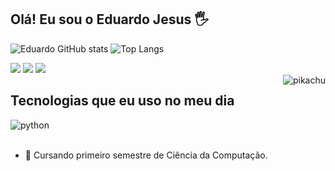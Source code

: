 ## Olá! Eu sou o Eduardo Jesus 🖐️

![Eduardo GitHub stats](https://github-readme-stats.vercel.app/api?username=EdwJezus&show_icons=true&theme=tokyonight&count_private=true)
![Top Langs](https://github-readme-stats.vercel.app/api/top-langs/?username=EdwJezus&layout=compact&theme=tokyonight)

<div> 
  <a href = "mailto:eduuhjesus14@gmail.com"><img src="https://img.shields.io/badge/-Gmail-%23333?style=for-the-badge&logo=gmail&logoColor=white" target="_blank"></a>
  <a href="https://www.linkedin.com/in/eduardo-jesus-932342268" target="_blank"><img src="https://img.shields.io/badge/-LinkedIn-%230077B5?style=for-the-badge&logo=linkedin&logoColor=white" target="_blank"></a> 
  <a href="https://replit.com/@EduardoJezus" target="_blank"><img src="https://img.shields.io/badge/replit-667881?style=for-the-badge&logo=replit&logoColor=white" target="_blank"></a> 
</div>
<div>
  <image align="right" alt="pikachu" src="https://www.icegif.com/wp-content/uploads/2022/01/icegif-1479.gif"/>
</div>

## Tecnologias que eu uso no meu dia
<div style="display: inline_block">
  
  <img align="center" alt="python" src="https://img.shields.io/badge/Python-3776AB?style=for-the-badge&logo=python&logoColor=white" />
</div><br/>

- 📒 Cursando primeiro semestre de Ciência da Computação.
